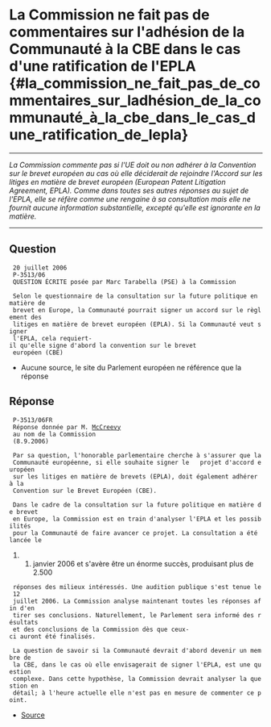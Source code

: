 # La Commission ne fait pas de commentaires sur l\'adhésion de la Communauté à la CBE dans le cas d\'une ratification de l\'EPLA {#la_commission_ne_fait_pas_de_commentaires_sur_ladhésion_de_la_communauté_à_la_cbe_dans_le_cas_dune_ratification_de_lepla}

------------------------------------------------------------------------

*La Commission commente pas si l\'UE doit ou non adhérer à la Convention
sur le brevet européen au cas où elle déciderait de rejoindre l\'Accord
sur les litiges en matière de brevet européen (European Patent
Litigation Agreement, EPLA). Comme dans toutes ses autres réponses au
sujet de l\'EPLA, elle se réfère comme une rengaine à sa consultation
mais elle ne fournit aucune information substantielle, excepté qu\'elle
est ignorante en la matière.*

------------------------------------------------------------------------

## Question

` 20 juillet 2006   `\
` P-3513/06`\
` QUESTION ÉCRITE posée par Marc Tarabella (PSE) à la Commission`\
` `\
` Selon le questionnaire de la consultation sur la future politique en matière de`\
` brevet en Europe, la Communauté pourrait signer un accord sur le règlement des`\
` litiges en matière de brevet européen (EPLA). Si la Communauté veut signer`\
` l'EPLA, cela requiert-il qu'elle signe d'abord la convention sur le brevet`\
` européen (CBE)`

-   Aucune source, le site du Parlement européen ne référence que la
    réponse

## Réponse

` P-3513/06FR`\
` Réponse donnée par M. `[`McCreevy`](McCreevy "wikilink")\
` au nom de la Commission`\
` (8.9.2006)`\
` `\
` Par sa question, l'honorable parlementaire cherche à s'assurer que la`\
` Communauté européenne, si elle souhaite signer le   projet d'accord européen`\
` sur les litiges en matière de brevets (EPLA), doit également adhérer à la`\
` Convention sur le Brevet Européen (CBE).`

` Dans le cadre de la consultation sur la future politique en matière de brevet`\
` en Europe, la Commission est en train d'analyser l'EPLA et les possibilités`\
` pour la Communauté de faire avancer ce projet. La consultation a été lancée le`

1.  1.  janvier 2006 et s\'avère être un énorme succès, produisant plus
        de 2.500

` réponses des milieux intéressés. Une audition publique s'est tenue le 12`\
` juillet 2006. La Commission analyse maintenant toutes les réponses afin d'en`\
` tirer ses conclusions. Naturellement, le Parlement sera informé des résultats`\
` et des conclusions de la Commission dès que ceux-ci auront été finalisés.`\
` `\
` La question de savoir si la Communauté devrait d'abord devenir un membre de`\
` la CBE, dans le cas où elle envisagerait de signer l'EPLA, est une question`\
` complexe. Dans cette hypothèse, la Commission devrait analyser la question en`\
` détail; à l'heure actuelle elle n'est pas en mesure de commenter ce point.`

-   [Source](http://www.europarl.europa.eu/omk/sipade3?L=EN&OBJID=127020&LEVEL=3&SAME_LEVEL=1&NAV=S&LSTDOC=Y "wikilink")
